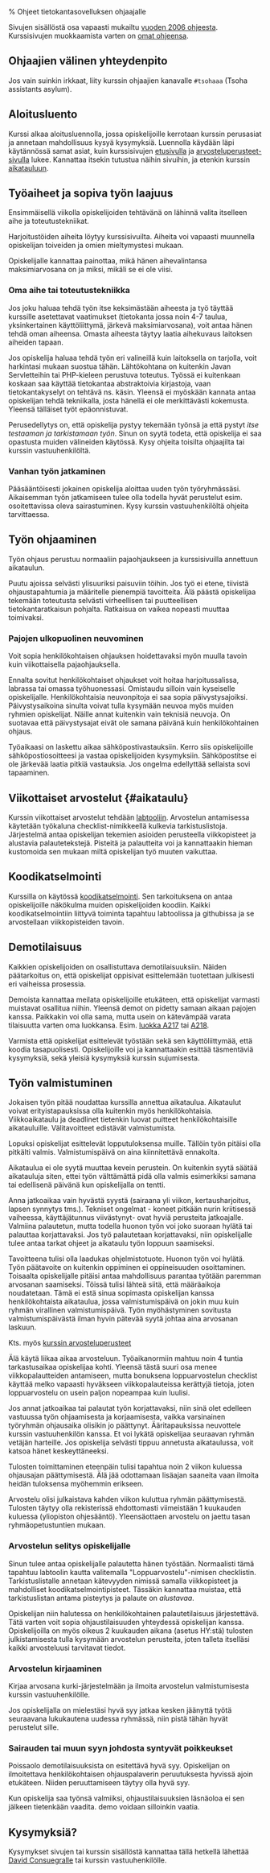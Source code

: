 % Ohjeet tietokantasovelluksen ohjaajalle
<!-- hidden! -->

Sivujen sisällöstä osa vapaasti mukailtu [vuoden 2006 ohjeesta](http://www.cs.helsinki.fi/u/laine/tikas/ohjaus.html).
Kurssisivujen muokkaamista varten on [omat ohjeensa](muokkaaminen.html).

[etusivu]: {{rootdir}}index.html
[arvosteluperusteet]: {{rootdir}}arvosteluperusteet.html
[codereview]: {{rootdir}}aikataulu/codereview.html

## Ohjaajien välinen yhteydenpito

Jos vain suinkin irkkaat, liity kurssin ohjaajien kanavalle `#tsohaaa` 
(Tsoha assistants asylum). 

## Aloitusluento

Kurssi alkaa aloitusluennolla, jossa opiskelijoille kerrotaan 
kurssin perusasiat ja annetaan mahdollisuus kysyä kysymyksiä.
Luennolla käydään läpi käytännössä samat asiat, kuin kurssisivujen
[etusivulla][etusivu] ja 
[arvosteluperusteet-sivulla][arvosteluperusteet]
lukee. Kannattaa itsekin tutustua näihin sivuihin,
ja etenkin kurssin [aikatauluun](#aikataulu).

## Työaiheet ja sopiva työn laajuus

Ensimmäisellä viikolla opiskelijoiden tehtävänä on lähinnä valita itselleen aihe ja toteutustekniikat.

Harjoitustöiden aiheita löytyy kurssisivuilta. 
Aiheita voi vapaasti muunnella opiskelijan toiveiden ja
omien mieltymystesi mukaan.

<include src="../suunnittelu_ja_tyoymparisto/aiheet/maksimiarvosana.markdown" />

Opiskelijalle kannattaa painottaa, 
mikä hänen aihevalintansa maksimiarvosana on ja miksi,
mikäli se ei ole viisi.

### Oma aihe tai toteutustekniikka

Jos joku haluaa tehdä työn itse keksimästään aiheesta ja työ täyttää
kurssille asetettavat vaatimukset (tietokanta jossa noin 4-7 taulua,
yksinkertainen käyttöliittymä, järkevä maksimiarvosana), voit antaa hänen tehdä oman aiheensa. Omasta aiheesta
täytyy laatia aihekuvaus laitoksen aiheiden tapaan. 

Jos opiskelija haluaa
tehdä työn eri valineillä kuin laitoksella on tarjolla, voit harkintasi
mukaan suostua tähän. Lähtökohtana on kuitenkin Javan Servletteihin tai PHP-kieleen perustuva toteutus. Työssä ei kuitenkaan koskaan saa käyttää tietokantaa abstraktoivia kirjastoja, vaan tietokantakyselyt on tehtävä ns. käsin. Yleensä ei myöskään kannata antaa opiskelijan tehdä tekniikalla, josta 
hänellä ei ole merkittävästi kokemusta. Yleensä tälläiset työt epäonnistuvat.

Perusedellytys on, että opiskelija pystyy tekemään työnsä ja että pystyt *itse testaaman ja
tarkistamaan työn*. Sinun on syytä todeta, että opiskelija ei saa opastusta
muiden välineiden käytössä. Kysy ohjeita toisilta ohjaajilta tai kurssin
vastuuhenkilöltä.

### Vanhan työn jatkaminen

Pääsääntöisesti jokainen opiskelija aloittaa uuden työn työryhmässäsi.
Aikaisemman työn jatkamiseen tulee olla todella hyvät perustelut esim.
osoitettavissa oleva sairastuminen. Kysy kurssin vastuuhenkilöltä ohjeita
tarvittaessa.

## Työn ohjaaminen

Työn ohjaus perustuu normaaliin pajaohjaukseen ja kurssisivuilla annettuun aikataulun.

Puutu ajoissa selvästi ylisuuriksi paisuviin töihin. Jos työ
ei etene, tiivistä ohjaustapahtumia ja määritelle pienempiä tavoitteita.
Älä päästä opiskelijaa tekemään toteutusta selvästi virheellisen tai
puutteellisen tietokantaratkaisun pohjalta. Ratkaisua on vaikea nopeasti
muuttaa toimivaksi.

### Pajojen ulkopuolinen neuvominen

Voit sopia henkilökohtaisen ohjauksen hoidettavaksi myön muulla tavoin kuin
viikottaisella pajaohjauksella. 

Ennalta sovitut henkilökohtaiset ohjaukset voit hoitaa harjoitussalissa,
labrassa tai omassa työhuonessasi. Omistaudu silloin vain kyseiselle
opiskelijalle. Henkilökohtaisia neuvonpitoja ei saa sopia
päivystysajoiksi. Päivystysaikoina sinulta voivat tulla kysymään neuvoa
myös muiden ryhmien opiskelijat. Näille annat kuitenkin vain teknisiä
neuvoja. On suotavaa että päivystysajat eivät ole samana päivänä kuin
henkilökohtainen ohjaus.

Työaikaasi on laskettu aikaa sähköpostivastauksiin. Kerro siis
opiskelijoille sähköpostiosoitteesi ja vastaa opiskelijoiden kysymyksiin.
Sähköpostitse ei ole järkevää laatia pitkiä vastauksia. Jos ongelma
edellyttää sellaista sovi tapaaminen.


## Viikottaiset arvostelut {#aikataulu}

<include src="../aikataulu/viikkopalautukset/index.markdown" />

Kurssin viikottaiset arvostelut tehdään [labtooliin](http://tsoha-labtool.herokuapp.com/).
Arvostelun antamisessa käytetään työkaluna checklist-nimikkeellä
kulkevia tarkistuslistoja. Järjestelmä antaa opiskelijan
tekemien asioiden perusteella viikkopisteet ja alustavia palautetekstejä.
Pisteitä ja palautteita voi ja kannattaakin hieman kustomoida sen mukaan miltä opiskelijan työ muuten vaikuttaa.

## Koodikatselmointi

Kurssilla on käytössä [koodikatselmointi]({{rootdir}}aikataulu/codereview.html).
Sen tarkoituksena on antaa opiskelijoille näkökulma muiden opiskelijoiden koodiin.
Kaikki koodikatselmointiin liittyvä toiminta tapahtuu labtoolissa ja githubissa
ja se arvostellaan viikkopisteiden tavoin.

## Demotilaisuus

Kaikkien opiskelijoiden on osallistuttava demotilaisuuksiin. Näiden
päätarkoitus on, että opiskelijat oppisivat esittelemään tuotettaan
julkisesti eri vaiheissa prosessia. 

Demoista kannattaa meilata opiskelijoille etukäteen, että
opiskelijat varmasti muistavat osallitua niihin.
Yleensä demot on pidetty samaan aikaan pajojen kanssa.
Paikkakin voi olla sama, mutta usein on kätevämpää varata
tilaisuutta varten oma luokkansa. Esim. 
[luokka A217](https://www.cs.helsinki.fi/booking/?room=1)
tai [A218](https://www.cs.helsinki.fi/booking/?room=7).

Varmista että opiskelijat esittelevät työstään sekä 
sen käyttöliittymää, että koodia tasapuolisesti.
Opiskelijoille voi ja kannattaakin esittää täsmentäviä kysymyksiä,
sekä yleisiä kysymyksiä kurssin sujumisesta.

## Työn valmistuminen

Jokaisen työn pitää noudattaa kurssilla annettua aikataulua. 
Aikataulut voivat erityistapauksissa olla kuitenkin myös
henkilökohtaisia. 
Viikkoaikataulu ja deadlinet tietenkin luovat
puitteet henkilökohtaisille aikatauluille. Välitavoitteet edistävät
valmistumista. 


Lopuksi opiskelijat esittelevät lopputuloksensa muille.
Tällöin työn pitäisi olla pitkälti valmis. Valmistumispäivä on aina
kiinnitettävä ennakolta. 

Aikataulua ei ole syytä muuttaa kevein perustein.
On kuitenkin syytä säätää aikatauluja siten, ettei työn välttämättä pidä
olla valmis esimerkiksi samana tai edellisenä päivänä kun opiskelijalla on
tentti. 

Anna jatkoaikaa vain hyvästä
syystä (sairaana yli viikon, kertausharjoitus, lapsen synnytys tms.).
Tekniset ongelmat - koneet pitkään nurin kriitisessä vaiheessa,
käyttäjätunnus viivästynyt- ovat hyviä perusteita jatkoajalle. Valmiina
palautetun, mutta todella huonon työn voi joko suoraan hylätä tai
palauttaa korjattavaksi. Jos työ palautetaan korjattavaksi, niin
opiskelijalle tulee antaa tarkat ohjeet ja aikataulu työn loppuun
saamiseksi.

Tavoitteena tulisi olla laadukas ohjelmistotuote. Huonon työn voi hylätä.
Työn päätavoite on kuitenkin oppiminen ei oppineisuuden osoittaminen.
Toisaalta opiskelijalle pitäisi antaa mahdollisuus parantaa työtään
paremman arvosanan saamiseksi. Töissä tulisi lähteä siitä, että
määräaikoja noudatetaan. Tämä ei estä sinua sopimasta opiskelijan kanssa
henkilökohtaista aikataulua, jossa valmistumispäivä on jokin muu kuin
ryhmän virallinen valmistumispäivä. Työn myöhästyminen sovitusta
valmistumispäivästä ilman hyvin pätevää syytä johtaa aina arvosanan
laskuun.

Kts. myös [kurssin arvosteluperusteet][arvosteluperusteet]

Älä käytä liikaa aikaa arvosteluun. Työaikanormiin mahtuu noin 4 tuntia
tarkastusaikaa opiskelijaa kohti. Yleensä tästä suuri osa menee viikkopalautteiden antamiseen, mutta bonuksena loppuarvostelun checklist käyttää melko vapaasti hyväkseen viikkopalauteissa kerättyjä tietoja, joten loppuarvostelu on usein paljon nopeampaa kuin luulisi.

Jos annat jatkoaikaa tai palautat työn korjattavaksi, niin sinä olet
edelleen vastuussa työn ohjaamisesta ja korjaamisesta, vaikka varsinainen
työryhmän ohjausaika olisikin jo päättynyt. Ääritapauksissa neuvottele
kurssin vastuuhenkilön kanssa. Et voi lykätä opiskelijaa seuraavan ryhmän
vetäjän harteille. Jos opiskelija selvästi tippuu annetusta aikataulussa,
voit katsoa hänet keskeyttäneeksi.

Tulosten toimittaminen eteenpäin tulisi tapahtua noin 2 viikon kuluessa
ohjausajan päättymisestä. Älä jää odottamaan lisäajan saaneita vaan
ilmoita heidän tuloksensa myöhemmin erikseen.

Arvostelu olisi julkaistava kahden viikon kuluttua ryhmän päättymisestä.
Tulosten täytyy olla rekisterissä ehdottomasti viimeistään 1 kuukauden
kuluessa (yliopiston ohjesääntö). 
Yleensäottaen arvostelu on jaettu tasan ryhmäopetustuntien mukaan.

### Arvostelun selitys opiskelijalle

Sinun tulee
antaa opiskelijalle palautetta hänen työstään. 
Normaalisti tämä tapahtuu labtoolin kautta valitemalla "Loppuarvostelu"-nimisen
checklistin. Tarkistuslistalle annetaan kätevyyden nimissä samalla viikkopisteet ja mahdolliset koodikatselmointipisteet.
Tässäkin kannattaa muistaa, että tarkistuslistan antama pisteytys ja palaute on *alustavaa*.

Opiskelijan
niin halutessa on henkilökohtainen palautetilaisuus järjestettävä.
Tätä varten voit sopia
ohjaustilaisuuden yhteydessä opiskelijan kanssa.
Opiskelijoilla on myös oikeus 2 kuukauden aikana
(asetus HY:stä) tulosten julkistamisesta tulla kysymään arvostelun
perusteita, joten talleta itselläsi kaikki arvosteluusi tarvitavat tiedot.

### Arvostelun kirjaaminen

Kirjaa arvosana kurki-järjestelmään ja ilmoita arvostelun valmistumisesta
kurssin vastuuhenkilölle.

Jos opiskelijalla on mielestäsi hyvä syy jatkaa kesken jäänyttä työtä
seuraavana lukukautena uudessa ryhmässä, niin pistä tähän hyvät perustelut
sille.

### Sairauden tai muun syyn johdosta syntyvät poikkeukset

Poissaolo demotilaisuuksista on esitettävä hyvä syy. Opiskelijan on
ilmoitettava henkilökohtaisen ohjauspalaverin peruutuksesta hyvissä ajoin
etukäteen. Niiden peruuttamiseen täytyy olla hyvä syy.

Kun opiskelija saa työnsä valmiiksi, ohjaustilaisuuksien läsnäoloa ei sen
jälkeen tietenkään vaadita. demo voidaan silloinkin vaatia.

## Kysymyksiä?

Kysymykset sivujen tai kurssin sisällöstä kannattaa tällä hetkellä lähettää [David Consuegralle](mailto:davicon@gmail.com)
tai kurssin vastuuhenkilölle.
